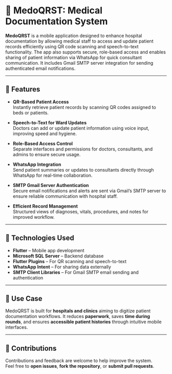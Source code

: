 # 🏥 **MedoQRST: Medical Documentation System**

**MedoQRST** is a mobile application designed to enhance hospital documentation by allowing medical staff to access and update patient records efficiently using QR code scanning and speech-to-text functionality. The app also supports secure, role-based access and enables sharing of patient information via WhatsApp for quick consultant communication. It includes Gmail SMTP server integration for sending authenticated email notifications.

---

## 🚀 **Features**

- **QR-Based Patient Access**  
  Instantly retrieve patient records by scanning QR codes assigned to beds or patients.

- **Speech-to-Text for Ward Updates**  
  Doctors can add or update patient information using voice input, improving speed and hygiene.

- **Role-Based Access Control**  
  Separate interfaces and permissions for doctors, consultants, and admins to ensure secure usage.

- **WhatsApp Integration**  
  Send patient summaries or updates to consultants directly through WhatsApp for real-time collaboration.

- **SMTP Gmail Server Authentication**  
  Secure email notifications and alerts are sent via Gmail’s SMTP server to ensure reliable communication with hospital staff.

- **Efficient Record Management**  
  Structured views of diagnoses, vitals, procedures, and notes for improved workflow.

---

## 📱 **Technologies Used**

- **Flutter** – Mobile app development  
- **Microsoft SQL Server** – Backend database  
- **Flutter Plugins** – For QR scanning and speech-to-text  
- **WhatsApp Intent** – For sharing data externally  
- **SMTP Client Libraries** – For Gmail SMTP email sending and authentication

---

## 🏥 **Use Case**

MedoQRST is built for **hospitals and clinics** aiming to digitize patient documentation workflows. It reduces **paperwork**, saves **time during rounds**, and ensures **accessible patient histories** through intuitive mobile interfaces.

---

## 🤝 **Contributions**

Contributions and feedback are welcome to help improve the system.  
Feel free to **open issues**, **fork the repository**, or **submit pull requests**.

